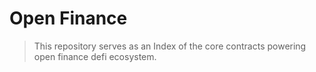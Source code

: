 # Open Finance

> This repository serves as an Index of the core contracts powering open finance defi ecosystem.
